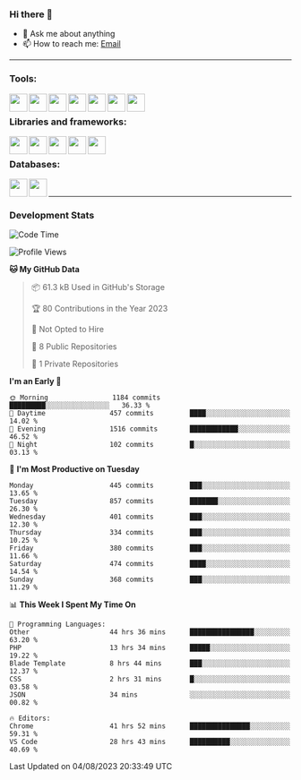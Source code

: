 ### Hi there 👋

- 💬 Ask me about anything
- 📫 How to reach me: [Email]

---

### Tools:
<img align='left' height="32" width="32" src="https://cdn.jsdelivr.net/npm/simple-icons@4.8.0/icons/phpstorm.svg" />
<img align='left' height="32" width="32" src="https://cdn.jsdelivr.net/npm/simple-icons@4.8.0/icons/webstorm.svg" />
<img align='left' height="32" width="32" src="https://cdn.jsdelivr.net/npm/simple-icons@4.8.0/icons/visualstudiocode.svg" />
<img align='left' height="32" width="32" src="https://cdn.jsdelivr.net/npm/simple-icons@4.8.0/icons/sublimetext.svg" />
<img align='left' height="32" width="32" src="https://cdn.jsdelivr.net/npm/simple-icons@4.8.0/icons/laragon.svg" />
<img align='left' height="32" width="32" src="https://cdn.jsdelivr.net/npm/simple-icons@4.8.0/icons/docker.svg" />
<img align='left' height="32" width="32" src="https://cdn.jsdelivr.net/npm/simple-icons@4.8.0/icons/amazonaws.svg" />
<br>

### Libraries and frameworks:
<img align='left' height="32" width="32" src="https://cdn.jsdelivr.net/npm/simple-icons@4.8.0/icons/laravel.svg" />
<img align='left' height="32" width="32" src="https://cdn.jsdelivr.net/npm/simple-icons@4.8.0/icons/vue-dot-js.svg" />
<img align='left' height="32" width="32" src="https://cdn.jsdelivr.net/npm/simple-icons@4.8.0/icons/jquery.svg" />
<img align='left' height="32" width="32" src="https://cdn.jsdelivr.net/npm/simple-icons@4.8.0/icons/sass.svg" />
<img align='left' height="32" width="32" src="https://cdn.jsdelivr.net/npm/simple-icons@4.8.0/icons/tailwindcss.svg" />
<br>

### Databases:
<img align='left' height="32" width="32" src="https://cdn.jsdelivr.net/npm/simple-icons@4.8.0/icons/mysql.svg" />
<img align='left' height="32" width="32" src="https://cdn.jsdelivr.net/npm/simple-icons@4.8.0/icons/microsoftsqlserver.svg" />
<br>

---
### Development Stats
<!--START_SECTION:waka-->
![Code Time](http://img.shields.io/badge/Code%20Time-2%2C172%20hrs%2031%20mins-blue)

![Profile Views](http://img.shields.io/badge/Profile%20Views-0-blue)

**🐱 My GitHub Data** 

> 📦 61.3 kB Used in GitHub's Storage 
 > 
> 🏆 80 Contributions in the Year 2023
 > 
> 🚫 Not Opted to Hire
 > 
> 📜 8 Public Repositories 
 > 
> 🔑 1 Private Repositories 
 > 
**I'm an Early 🐤** 

```text
🌞 Morning                1184 commits        █████████░░░░░░░░░░░░░░░░   36.33 % 
🌆 Daytime                457 commits         ████░░░░░░░░░░░░░░░░░░░░░   14.02 % 
🌃 Evening                1516 commits        ████████████░░░░░░░░░░░░░   46.52 % 
🌙 Night                  102 commits         █░░░░░░░░░░░░░░░░░░░░░░░░   03.13 % 
```
📅 **I'm Most Productive on Tuesday** 

```text
Monday                   445 commits         ███░░░░░░░░░░░░░░░░░░░░░░   13.65 % 
Tuesday                  857 commits         ███████░░░░░░░░░░░░░░░░░░   26.30 % 
Wednesday                401 commits         ███░░░░░░░░░░░░░░░░░░░░░░   12.30 % 
Thursday                 334 commits         ███░░░░░░░░░░░░░░░░░░░░░░   10.25 % 
Friday                   380 commits         ███░░░░░░░░░░░░░░░░░░░░░░   11.66 % 
Saturday                 474 commits         ████░░░░░░░░░░░░░░░░░░░░░   14.54 % 
Sunday                   368 commits         ███░░░░░░░░░░░░░░░░░░░░░░   11.29 % 
```


📊 **This Week I Spent My Time On** 

```text
💬 Programming Languages: 
Other                    44 hrs 36 mins      ████████████████░░░░░░░░░   63.20 % 
PHP                      13 hrs 34 mins      █████░░░░░░░░░░░░░░░░░░░░   19.22 % 
Blade Template           8 hrs 44 mins       ███░░░░░░░░░░░░░░░░░░░░░░   12.37 % 
CSS                      2 hrs 31 mins       █░░░░░░░░░░░░░░░░░░░░░░░░   03.58 % 
JSON                     34 mins             ░░░░░░░░░░░░░░░░░░░░░░░░░   00.82 % 

🔥 Editors: 
Chrome                   41 hrs 52 mins      ███████████████░░░░░░░░░░   59.31 % 
VS Code                  28 hrs 43 mins      ██████████░░░░░░░░░░░░░░░   40.69 % 
```


 Last Updated on 04/08/2023 20:33:49 UTC
<!--END_SECTION:waka-->

[huyviet]: https://huyviet.vn/
[EMAIl]: https://mail.google.com/mail/u/0/?fs=1&tf=cm&source=mailto&to=huynguyenviet0110@gmail.com
